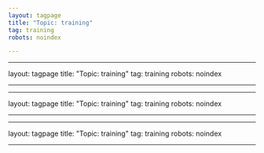 ```yaml
---
layout: tagpage
title: "Topic: training"
tag: training
robots: noindex

---
```

---
layout: tagpage
title: "Topic: training"
tag: training
robots: noindex

---
---
layout: tagpage
title: "Topic: training"
tag: training
robots: noindex

---
---
layout: tagpage
title: "Topic: training"
tag: training
robots: noindex

---
